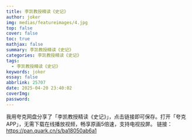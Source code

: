 ```yaml
---
title: 李凯教授精读《史记》
author: joker
img: medias/featureimages/4.jpg
top: false
cover: false
toc: true
mathjax: false
summary: 李凯教授精读《史记》
categories: 李凯教授精读《史记》
tags:
  - 李凯教授精读《史记》
keywords: joker
essay: false
abbrlink: 25707
date: 2025-04-20 23:40:02
coverImg:
password:
---
```


我用夸克网盘分享了「李凯教授精读《史记》」，点击链接即可保存。打开「夸克APP」，无需下载在线播放视频，畅享原画5倍速，支持电视投屏。
链接：https://pan.quark.cn/s/ba18050ab6a1
